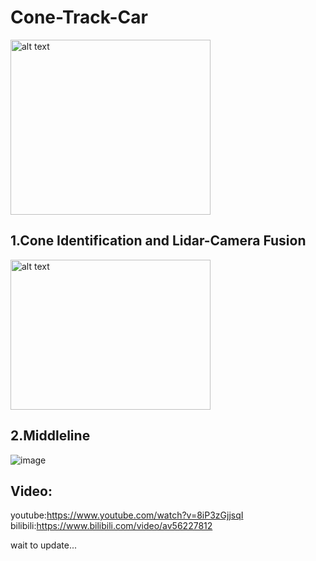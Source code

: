 # Cone-Track-Car


 <img src="https://github.com/jiawenhulu/Cone-Track-Car/blob/master/image/1.jpg" alt="alt text" width="320" height="280">
 
## 1.Cone Identification and Lidar-Camera Fusion
 <img src="https://github.com/jiawenhulu/Cone-Track-Car/blob/master/image/3.png" alt="alt text" width="320" height="240">
 
## 2.Middleline
 ![image](https://github.com/jiawenhulu/Cone-Track-Car/blob/master/image/4.png)
 
## Video:
 youtube:https://www.youtube.com/watch?v=8iP3zGjjsqI
 bilibili:https://www.bilibili.com/video/av56227812

wait to update...
